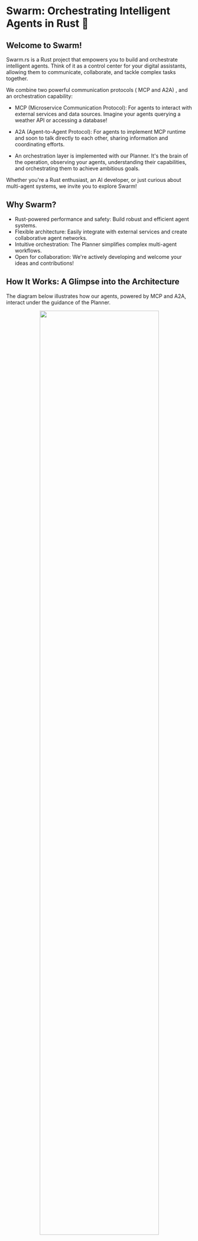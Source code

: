 # **Swarm: Orchestrating Intelligent Agents in Rust 🦀**

## **Welcome to Swarm\!**

Swarm.rs is a Rust project that empowers you to build and orchestrate intelligent agents. Think of it as a control center for your digital assistants, allowing them to communicate, collaborate, and tackle complex tasks together.

We combine two powerful communication protocols ( MCP and A2A) , and an orchestration capability:

* MCP (Microservice Communication Protocol): For agents to interact with external services and data sources. Imagine your agents querying a weather API or accessing a database\!  

* A2A (Agent-to-Agent Protocol): For agents to implement MCP runtime and soon to talk directly to each other, sharing information and coordinating efforts.

* An orchestration layer is implemented with our Planner. It's the brain of the operation, observing your agents, understanding their capabilities, and orchestrating them to achieve ambitious goals.

Whether you're a Rust enthusiast, an AI developer, or just curious about multi-agent systems, we invite you to explore Swarm\!

## **Why Swarm?**

* Rust-powered performance and safety: Build robust and efficient agent systems.  
* Flexible architecture: Easily integrate with external services and create collaborative agent networks.  
* Intuitive orchestration: The Planner simplifies complex multi-agent workflows.  
* Open for collaboration: We're actively developing and welcome your ideas and contributions\!

## **How It Works: A Glimpse into the Architecture**

The diagram below illustrates how our agents, powered by MCP and A2A, interact under the guidance of the Planner.

<p align="center" width="80%">
    <img width="80%" src="./documentation/swarm_architecture.png">
</p>

* MCP RunTime: Enable  agents to connect to the outside world (e.g., fetching real-time data, interacting with APIs).  

* A2A Agents: Agents that specialize in specific tasks, an can embed an MCP runtime. 

* Planner: The orchestrator that understands the overall goal, breaks it down, and directs the A2A agents to execute the plan.Through planner, agents can communicate with each other to achieve sub-goals.  

* When Planner is used as an A2A Planner Server, it can also enables recursivity, as well as more complex pattern.

If needed for experimentation purpose, an MCP Server is provided in the examples section.

## **Getting Started: Join the Swarm\!**

Ready to dive in? Here's how to get your first Swarm.rs components up and running.

### **Prerequisites**

To enable your agents to think and communicate, you'll need access to an OpenAI-compatible chat completion API.

* Our recommendation for speed: [Groq](https://api.groq.com/openai/v1/chat/completions) (we've had great success with the qwen/qwen3-32b model).  

* Also tested with: [Gemini](https://generativelanguage.googleapis.com/v1beta/openai/chat/completions).


### **Building swarm**

First, compile the workspace to ensure all dependencies are in sync:
```bash
cargo build --release
```

### **Configuration Details**

The configuration directory is your go-to for customizing agent behavior:

*   `agent_a2a_config.toml`: Configuration for A2A server agents. ( They can embed mcp agents)
*   `agent_mcp_config.toml`: Configuration for MCP runtime.
*   `agent_planner_config.toml`: Configuration for the planner stand alone agent, or planner a2a server agent.

LLM Models:  We've found `qwen/qwen3-32b` to be highly effective, especially for MCP interactions.  

Each model can access to its own LLM. The urls are parametrized in config files while API KEY needs to be injected at runtime.

To enable MCP features, you need to have an MCP server up and running. There is one in examples in case you need one for testing purpose


## **KickStart**

We created a launcher project , so that you can experiment easily launching Swarm Agents

* Swarm Launcher : [https://github.com/fcn06/swarm_launcher](https://github.com/fcn06/swarm_launcher) 

You will be able to launch an a2a agent ( with or without MCP capability), a simple planner, and a planner agent ( to enable recursivity)


## **Manual Launching of Agents**

Now, let's fire up some agents\!

* A2A Agent Server (your individual intelligent assistants):  
  You can run multiple A2A agents, each with its own configuration.  ( In the example, the a2a agent embeds a MCP agent )

```bash
  # Run compiled binary.
  # LLM_A2A_API_KEY (for normal agent) and LLM_MCP_API_KEY (for mcp embedded if any) needs to be defined upfront
  # They need to be compatible with llm_url defined in config file for a2a agents and mcp runtime(Gemini, Groq or whatever else that you use) 
  # You can define log level as well. Default Level is warn
  ./target/release/simple_agent_server --config-file "configuration/agent_a2a_config.toml" --log-level "warn"
```

* Planner (the orchestrator):  
  Ask the Planner to achieve a goal by providing a user query.  

```bash
  # Run compiled binary.
  # LLM_PLANNER_API_KEY needs to be defined upfront.
  # It needs to be compatible with llm url defined in config file for planner agent (Gemini, Groq or whatever else that you use) 
  # You can define log level as well. Default is warn
  ./target/release/planner_agent --user-query "What is the weather in Boston?" --log-level "info"
```
  *Remember to replace "What is the weather in Boston?" with your own query\!*


## **Under the Hood: Swarm.rs Crate Breakdown**

The swarm project is composed of several specialized sub-crates:

* `a2a_agent_backbone`: The core of the framework. Implement an A2A agent server that can if needed incorporate MCP runtime for external interactions. It can be connected to its own LLM 
* `a2a_planner_backbone`: The brain for the A2A Planner. It connects to declared A2A agents, understands their skills, creates a plan, and executes it to achieve your goals. Available as a standalone agent, as well as an A2A agent server. It can be connected to its own LLM 
* `configuration`: Manages all your Swarm.rs configuration files.  
* `llm_api`: Provides a convenient interface for interacting with various Large Language Models via an OpenAI-compatible API.  
* `mcp_agent_backbone`: A runtime to interact with MCP server. Designed to be integrated into an A2A agent, granting him capability to connect to external set of tools. The MCP runtime can be connected to its own LLM. Note: An external mcp\_server (like the illustrative project or Apify) is needed for these agents to function.  
* `examples`: Contain mulitple illustrative examples to interact with swarm
    * `mcp_agent_endpoint`: A testing utility for MCP runtime to receive and process requests through a MCP server. 
    * `mcp_server`: A MCP server exposing three tools, mostly for testing purpose. 

## **Road Ahead & How You Can Contribute**

Swarm.rs is a project born out of discovery and exploration\! While not production-ready, it's a fantastic playground for understanding how these protocols can be combined to build powerful agentic systems.

We're continuously working on improvements, including:

* Implementation of .a discovery agent, that would hold the various agents available and their skills
* Implementation of a Bi-Directional agent, that will be more flexible than Planner
* Implementation of a simple UI for testing purpose, to interact with an a2a agent ( simple server  or planner server)
* Refactoring: Continuously improving code clarity and maintainability.  
* Unit Tests: Enhancing robustness and reliability.

We're eager for your comments, suggestions, and contributions\! Whether it's a bug report, a feature idea, or a pull request, your input helps shape the future of Swarm.rs.

## **Special Thanks**

We heavily rely on and appreciate the fantastic work of these actively developed crates:

* MCP Protocol: [https://github.com/modelcontextprotocol/rust-sdk](https://github.com/modelcontextprotocol/rust-sdk)  
* A2A Protocol: [https://github.com/EmilLindfors/a2a-rs](https://github.com/EmilLindfors/a2a-rs)

*Note: Due to their active development, we might occasionally pin to specific commits in Cargo.toml to maintain stability.*